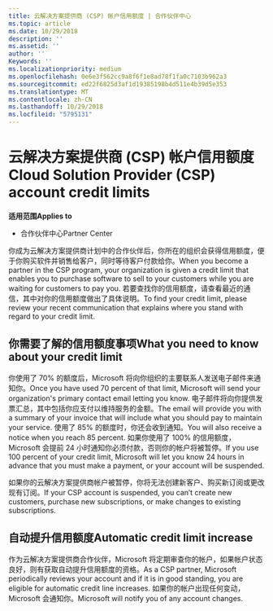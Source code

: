 ```yaml
---
title: 云解决方案提供商 (CSP) 帐户信用额度 | 合作伙伴中心
ms.topic: article
ms.date: 10/29/2018
description: ''
ms.assetid: ''
author: ''
Keywords: ''
ms.localizationpriority: medium
ms.openlocfilehash: 0e6e3f562cc9a8f6f1e8ad78f1fa0c7103b962a3
ms.sourcegitcommit: ed22f6825d3af1d19385198b4d511e4b39d5e353
ms.translationtype: MT
ms.contentlocale: zh-CN
ms.lasthandoff: 10/29/2018
ms.locfileid: "5795131"
---
```

# <a name="cloud-solution-provider-csp-account-credit-limits"></a><span data-ttu-id="1533a-102">云解决方案提供商 (CSP) 帐户信用额度</span><span class="sxs-lookup"><span data-stu-id="1533a-102">Cloud Solution Provider (CSP) account credit limits</span></span>

**<span data-ttu-id="1533a-103">适用范围</span><span class="sxs-lookup"><span data-stu-id="1533a-103">Applies to</span></span>**

- <span data-ttu-id="1533a-104">合作伙伴中心</span><span class="sxs-lookup"><span data-stu-id="1533a-104">Partner Center</span></span>

<span data-ttu-id="1533a-105">你成为云解决方案提供商计划中的合作伙伴后，你所在的组织会获得信用额度，便于你购买软件并销售给客户，同时等待客户付款给你。</span><span class="sxs-lookup"><span data-stu-id="1533a-105">When you become a partner in the CSP program, your organization is given a credit limit that enables you to purchase software to sell to your customers while you are waiting for customers to pay you.</span></span> <span data-ttu-id="1533a-106">若要查找你的信用额度，请查看最近的通信，其中对你的信用额度做出了具体说明。</span><span class="sxs-lookup"><span data-stu-id="1533a-106">To find your credit limit, please review your recent communication that explains where you stand with regard to your credit limit.</span></span>  

## <a name="what-you-need-to-know-about-your-credit-limit"></a><span data-ttu-id="1533a-107">你需要了解的信用额度事项</span><span class="sxs-lookup"><span data-stu-id="1533a-107">What you need to know about your credit limit</span></span>

<span data-ttu-id="1533a-108">你使用了 70% 的额度后，Microsoft 将向你组织的主要联系人发送电子邮件来通知你。</span><span class="sxs-lookup"><span data-stu-id="1533a-108">Once you have used 70 percent of that limit, Microsoft will send your organization's primary contact email letting you know.</span></span> <span data-ttu-id="1533a-109">电子邮件将向你提供发票汇总，其中包括你应支付以维持服务的金额。</span><span class="sxs-lookup"><span data-stu-id="1533a-109">The email will provide you with a summary of your invoice that will include what you should pay to maintain your service.</span></span> <span data-ttu-id="1533a-110">使用了 85% 的额度时，你还会收到通知。</span><span class="sxs-lookup"><span data-stu-id="1533a-110">You will also receive a notice when you reach 85 percent.</span></span> <span data-ttu-id="1533a-111">如果你使用了 100% 的信用额度，Microsoft 会提前 24 小时通知你必须付款，否则你的帐户将被暂停。</span><span class="sxs-lookup"><span data-stu-id="1533a-111">If you use 100 percent of your credit limit, Microsoft will let you know 24 hours in advance that you must make a payment, or your account will be suspended.</span></span> 

<span data-ttu-id="1533a-112">如果你的云解决方案提供商帐户被暂停，你将无法创建新客户、购买新订阅或更改现有订阅。</span><span class="sxs-lookup"><span data-stu-id="1533a-112">If your CSP account is suspended, you can’t create new customers, purchase new subscriptions, or make changes to existing subscriptions.</span></span>

## <a name="automatic-credit-limit-increase"></a><span data-ttu-id="1533a-113">自动提升信用额度</span><span class="sxs-lookup"><span data-stu-id="1533a-113">Automatic credit limit increase</span></span>

<span data-ttu-id="1533a-114">作为云解决方案提供商合作伙伴，Microsoft 将定期审查你的帐户，如果帐户状态良好，则有获取自动提升信用额度的资格。</span><span class="sxs-lookup"><span data-stu-id="1533a-114">As a CSP partner, Microsoft periodically reviews your account and if it is in good standing, you are eligible for automatic credit line increases.</span></span> <span data-ttu-id="1533a-115">如果你的帐户出现任何变动，Microsoft 会通知你。</span><span class="sxs-lookup"><span data-stu-id="1533a-115">Microsoft will notify you of any account changes.</span></span> 